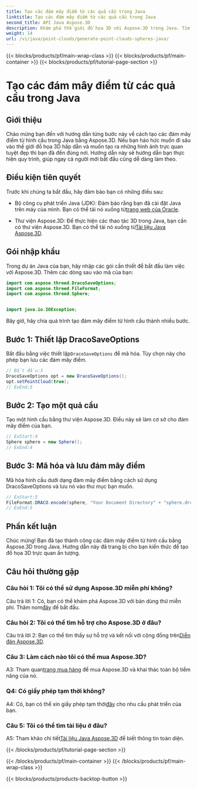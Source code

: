 ```yaml
---
title: Tạo các đám mây điểm từ các quả cầu trong Java
linktitle: Tạo các đám mây điểm từ các quả cầu trong Java
second_title: API Java Aspose.3D
description: Khám phá thế giới đồ họa 3D với Aspose.3D trong Java. Tìm hiểu cách tạo các đám mây điểm từ hình cầu bằng hướng dẫn dễ thực hiện này.
weight: 14
url: /vi/java/point-clouds/generate-point-clouds-spheres-java/
---
```


{{< blocks/products/pf/main-wrap-class >}}
{{< blocks/products/pf/main-container >}}
{{< blocks/products/pf/tutorial-page-section >}}

# Tạo các đám mây điểm từ các quả cầu trong Java

## Giới thiệu

Chào mừng bạn đến với hướng dẫn từng bước này về cách tạo các đám mây điểm từ hình cầu trong Java bằng Aspose.3D. Nếu bạn háo hức muốn đi sâu vào thế giới đồ họa 3D hấp dẫn và muốn tạo ra những hình ảnh trực quan tuyệt đẹp thì bạn đã đến đúng nơi. Hướng dẫn này sẽ hướng dẫn bạn thực hiện quy trình, giúp ngay cả người mới bắt đầu cũng dễ dàng làm theo.

## Điều kiện tiên quyết

Trước khi chúng ta bắt đầu, hãy đảm bảo bạn có những điều sau:

-  Bộ công cụ phát triển Java (JDK): Đảm bảo rằng bạn đã cài đặt Java trên máy của mình. Bạn có thể tải nó xuống từ[trang web của Oracle](https://www.oracle.com/java/technologies/javase-downloads.html).

-  Thư viện Aspose.3D: Để thực hiện các thao tác 3D trong Java, bạn cần có thư viện Aspose.3D. Bạn có thể tải nó xuống từ[Tài liệu Java Aspose.3D](https://reference.aspose.com/3d/java/).

## Gói nhập khẩu

Trong dự án Java của bạn, hãy nhập các gói cần thiết để bắt đầu làm việc với Aspose.3D. Thêm các dòng sau vào mã của bạn:

```java
import com.aspose.threed.DracoSaveOptions;
import com.aspose.threed.FileFormat;
import com.aspose.threed.Sphere;


import java.io.IOException;
```

Bây giờ, hãy chia quá trình tạo đám mây điểm từ hình cầu thành nhiều bước.

## Bước 1: Thiết lập DracoSaveOptions

 Bắt đầu bằng việc thiết lập`DracoSaveOptions` để mã hóa. Tùy chọn này cho phép bạn lưu các đám mây điểm.

```java
// Bắt đầu:3
DracoSaveOptions opt = new DracoSaveOptions();
opt.setPointCloud(true);
// ExEnd:3
```

## Bước 2: Tạo một quả cầu

Tạo một hình cầu bằng thư viện Aspose.3D. Điều này sẽ làm cơ sở cho đám mây điểm của bạn.

```java
// ExStart:4
Sphere sphere = new Sphere();
// ExEnd:4
```

## Bước 3: Mã hóa và lưu đám mây điểm

Mã hóa hình cầu dưới dạng đám mây điểm bằng cách sử dụng DracoSaveOptions và lưu nó vào thư mục bạn muốn.

```java
// ExStart:5
FileFormat.DRACO.encode(sphere, "Your Document Directory" + "sphere.drc", opt);
// ExEnd:5
```

## Phần kết luận

Chúc mừng! Bạn đã tạo thành công các đám mây điểm từ hình cầu bằng Aspose.3D trong Java. Hướng dẫn này đã trang bị cho bạn kiến thức để tạo đồ họa 3D trực quan ấn tượng.

## Câu hỏi thường gặp

### Câu hỏi 1: Tôi có thể sử dụng Aspose.3D miễn phí không?

 Câu trả lời 1: Có, bạn có thể khám phá Aspose.3D với bản dùng thử miễn phí. Thăm nom[đây](https://releases.aspose.com/) để bắt đầu.

### Câu hỏi 2: Tôi có thể tìm hỗ trợ cho Aspose.3D ở đâu?

 Câu trả lời 2: Bạn có thể tìm thấy sự hỗ trợ và kết nối với cộng đồng trên[Diễn đàn Aspose.3D](https://forum.aspose.com/c/3d/18).

### Câu 3: Làm cách nào tôi có thể mua Aspose.3D?

 A3: Tham quan[trang mua hàng](https://purchase.aspose.com/buy) để mua Aspose.3D và khai thác toàn bộ tiềm năng của nó.

### Q4: Có giấy phép tạm thời không?

 A4: Có, bạn có thể xin giấy phép tạm thời[đây](https://purchase.aspose.com/temporary-license/) cho nhu cầu phát triển của bạn.

### Câu 5: Tôi có thể tìm tài liệu ở đâu?

 A5: Tham khảo chi tiết[Tài liệu Java Aspose.3D](https://reference.aspose.com/3d/java/) để biết thông tin toàn diện.

{{< /blocks/products/pf/tutorial-page-section >}}

{{< /blocks/products/pf/main-container >}}
{{< /blocks/products/pf/main-wrap-class >}}

{{< blocks/products/products-backtop-button >}}
